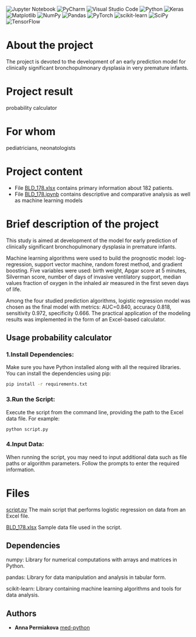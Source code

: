 ![Jupyter Notebook](https://img.shields.io/badge/jupyter-%23FA0F00.svg?style=for-the-badge&logo=jupyter&logoColor=white)
![PyCharm](https://img.shields.io/badge/pycharm-143?style=for-the-badge&logo=pycharm&logoColor=black&color=black&labelColor=green)
![Visual Studio Code](https://img.shields.io/badge/Visual%20Studio%20Code-0078d7.svg?style=for-the-badge&logo=visual-studio-code&logoColor=white)
![Python](https://img.shields.io/badge/python-3670A0?style=for-the-badge&logo=python&logoColor=ffdd54)
![Keras](https://img.shields.io/badge/Keras-%23D00000.svg?style=for-the-badge&logo=Keras&logoColor=white)
![Matplotlib](https://img.shields.io/badge/Matplotlib-%23ffffff.svg?style=for-the-badge&logo=Matplotlib&logoColor=black)
![NumPy](https://img.shields.io/badge/numpy-%23013243.svg?style=for-the-badge&logo=numpy&logoColor=white)
![Pandas](https://img.shields.io/badge/pandas-%23150458.svg?style=for-the-badge&logo=pandas&logoColor=white)
![PyTorch](https://img.shields.io/badge/PyTorch-%23EE4C2C.svg?style=for-the-badge&logo=PyTorch&logoColor=white)
![scikit-learn](https://img.shields.io/badge/scikit--learn-%23F7931E.svg?style=for-the-badge&logo=scikit-learn&logoColor=white)
![SciPy](https://img.shields.io/badge/SciPy-%230C55A5.svg?style=for-the-badge&logo=scipy&logoColor=%white)
![TensorFlow](https://img.shields.io/badge/TensorFlow-%23FF6F00.svg?style=for-the-badge&logo=TensorFlow&logoColor=white)

# About the project
The project is devoted to the development of an early prediction model for clinically significant bronchopulmonary dysplasia in very premature infants.
 # Project result 
  probability calculator
# For whom 
pediatricians, neonatologists

# Project content

- File  [BLD_178.xlsx](BLD_178.xlsx) contains primary information about 182 patients.
- File [BLD_178.ipynb](BLD_178.ipynb) contains descriptive and comparative analysis as well as machine learning models

# Brief description of the project

This study is aimed at development of the model for early prediction of clinically significant bronchopulmonary dysplasia in premature infants.

Machine learning algorithms were used to build the prognostic model: log-regression, support vector machine, random forest method, and gradient boosting. Five variables were used: birth weight, Apgar score at 5 minutes, Silverman score, number of days of invasive ventilatory support, median values fraction of oxygen in the inhaled air measured in the first seven days of life.

Among the four studied prediction algorithms, logistic regression model was chosen as the final model with metrics: AUC=0.840, accuracy 0.818, sensitivity 0.972, specificity 0.666.
The practical application of the modeling results was implemented in the form of an Excel-based calculator.

## Usage probability calculator

### 1.Install Dependencies: 
Make sure you have Python installed along with all the required libraries. You can install the dependencies using pip:

```sh
pip install -r requirements.txt
```

### 3.Run the Script: 
 Execute the script from the command line, providing the path to the Excel data file. For example:

 ```sh
 python script.py
```

 ### 4.Input Data:
When running the script, you may need to input additional data such as file paths or algorithm parameters. Follow the prompts to enter the required information.
 
# Files
[script.py](script.py) The main script that performs logistic regression on data from an Excel file.

[BLD_178.xlsx](BLD_178.xlsx) Sample data file used in the script.

## Dependencies
numpy: Library for numerical computations with arrays and matrices in Python.

pandas: Library for data manipulation and analysis in tabular form.

scikit-learn: Library containing machine learning algorithms and tools for data analysis.


## Authors

* **Anna Permiakova** [med-python](https://github.com/med-python)



